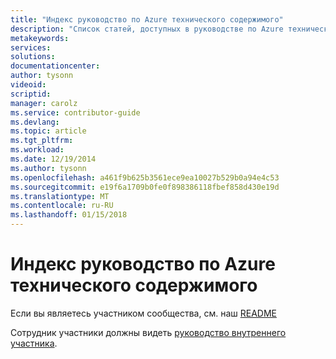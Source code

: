 ```yaml
---
title: "Индекс руководство по Azure технического содержимого"
description: "Список статей, доступных в руководстве по Azure технического содержимого для azure.microsoft.com."
metakeywords: 
services: 
solutions: 
documentationcenter: 
author: tysonn
videoid: 
scriptid: 
manager: carolz
ms.service: contributor-guide
ms.devlang: 
ms.topic: article
ms.tgt_pltfrm: 
ms.workload: 
ms.date: 12/19/2014
ms.author: tysonn
ms.openlocfilehash: a461f9b625b3561ece9ea10027b529b0a94e4c53
ms.sourcegitcommit: e19f6a1709b0fe0f898386118fbef858d430e19d
ms.translationtype: MT
ms.contentlocale: ru-RU
ms.lasthandoff: 01/15/2018
---
```

# <a name="azure-technical-content-contributors-guide-index"></a>Индекс руководство по Azure технического содержимого

Если вы являетесь участником сообщества, см. наш [README](../README.md)

Сотрудник участники должны видеть [руководство внутреннего участника](https://review.docs.microsoft.com/en-us/help/contribute/?branch=master).


